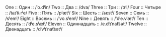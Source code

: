One :: Один :: /ˈo.dʲin/
Two :: Два :: /dva/
Three :: Три :: /trʲi/
Four :: Четыре :: /tɕɪˈtɨ.rʲe/
Five :: Пять :: /pʲætʲ/
Six :: Шесть :: /ɕɛstʲ/
Seven :: Семь :: /sʲemʲ/
Eight :: Восемь :: /ˈvo.sʲemʲ/
Nine :: Девять :: /ˈdʲe.vʲætʲ/
Ten :: Десять :: /ˈdʲe.sʲætʲ/
Eleven :: Одиннадцать :: /ɐ.dʲɪˈnat͡sətʲ/
Twelve :: Двенадцать :: /dʲvʲɪˈnat͡sətʲ/